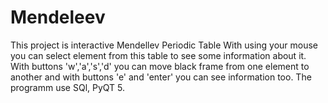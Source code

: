 # Mendeleev
This project is interactive Mendellev Periodic Table
With using your mouse you can select element from this table to see some information about it.
With buttons 'w','a','s','d' you can move black frame from one element to another and with buttons 'e' and 'enter' you can see information too.
The programm use SQl, PyQT 5. 
